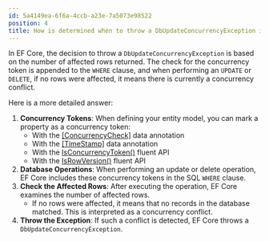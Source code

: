 ```yaml
---
id: 5a4149ea-6f6a-4ccb-a23e-7a5073e98522
position: 4
title: How is determined when to throw a DbUpdateConcurrencyException in EF Core?
---
```


In EF Core, the decision to throw a `DbUpdateConcurrencyException` is based on the number of affected rows returned. The check for the concurrency token is appended to the `WHERE` clause, and when performing an `UPDATE` or `DELETE`, if no rows were affected, it means there is currently a concurrency conflict.

Here is a more detailed answer:

1. **Concurrency Tokens**: When defining your entity model, you can mark a property as a concurrency token:
   - With the [[ConcurrencyCheck]](https://www.learnentityframeworkcore.com/configuration/data-annotation-attributes/concurrencycheck-attribute) data annotation
   - With the [[TimeStamp]](https://www.learnentityframeworkcore.com/configuration/data-annotation-attributes/timestamp-attribute) data annotation
   - With the [IsConcurrencyToken()](https://www.learnentityframeworkcore.com/configuration/fluent-api/isconcurrencytoken-method) fluent API
   - With the [IsRowVersion()](https://www.learnentityframeworkcore.com/configuration/fluent-api/isrowversion-method) fluent API
2. **Database Operations**: When performing an update or delete operation, EF Core includes these concurrency tokens in the SQL `WHERE` clause. 
3. **Check the Affected Rows**: After executing the operation, EF Core examines the number of affected rows. 
   - If no rows were affected, it means that no records in the database matched. This is interpreted as a concurrency conflict.
4. **Throw the Exception**: If such a conflict is detected, EF Core throws a `DbUpdateConcurrencyException`.